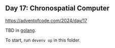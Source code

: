 ## Day 17: Chronospatial Computer

https://adventofcode.com/2024/day/17

TBD in [golang](https://go.dev/).

To start, run `devenv up` in this folder.
